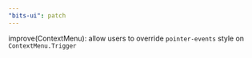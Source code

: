 ```yaml
---
"bits-ui": patch
---
```


improve(ContextMenu): allow users to override `pointer-events` style on `ContextMenu.Trigger`
